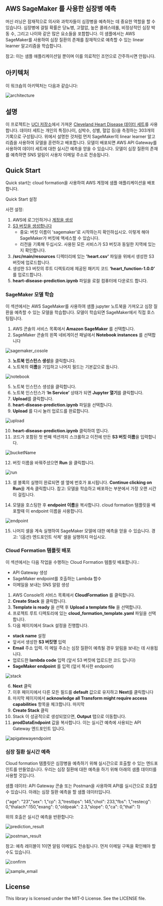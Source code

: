 ## AWS SageMaker 를 사용한 심장병 예측 

머신 러닝은 잠재적으로 의사와 과학자들이 심장병을 예측하는 데 중요한 역할을 할 수 있습니다. 심장병에 걸릴 확률은 당뇨병, 고혈압, 높은 콜레스테롤, 비정상적인 심장 박동 수, 그리고 나이와 같은 많은 요소들을 포함합니다. 이 샘플에서는 AWS SageMaker를 사용하여 심장 질환의 존재를 잠재적으로 예측할 수 있는 linear learner 알고리즘을 학습합니다.

참고: 이는 샘플 애플리케이션일 뿐이며 이를 의료적인 조언으로 간주하시면 안됩니다.

## 아키텍처

이 워크숍의 아키텍처는 다음과 같습니다:

![architecture](heart-disease-predictor/src/main/resources/images/architecture.png)

## 설명

이 프로젝트는 [UCI 저장소](https://archive.ics.uci.edu/ml/datasets/Heart+Disease)에서 가져온 [Cleveland Heart Disease 데이터 세트](https://archive.ics.uci.edu/ml/machine-learning-databases/heart-disease/cleveland.data)를 사용합니다. 데이터 세트는 개인의 특징(나이, 심박수, 성별, 혈압 등)을 측정하는 303개의 기록으로 구성됩니다. 위에서 설명한 것처럼 먼저 SageMaker의 linear learner 알고리즘을 사용하여 모델을 훈련하고 배포합니다. 모델이 배포되면 AWS API Gateway를 사용하여 데이터 세트에 대한 실시간 예측을 얻을 수 있습니다. 모델이 심장 질환의 존재를 예측하면 SNS 알림이 사용자 이메일 주소로 전송됩니다.



## Quick Start

Quick start는 cloud formation을 사용하여 AWS 계정에 샘플 애플리케이션을 배포합니다.

Quick Start 설정

사전 설정:
1.	AWS에 로그인하거나 [계정을 생성](https://us-west-2.console.aws.amazon.com)
2.	[S3 버킷을 생성합니다](https://docs.aws.amazon.com/AmazonS3/latest/gsg/CreatingABucket.html)
      - 중요: 버킷 이름이 'sagemaker'로 시작하는지 확인하십시오. 이렇게 해야 SageMaker가 버킷에 액세스할 수 있습니다.
      - 리전을 기록해 두십시오. 사용된 모든 서비스가 S3 버킷과 동일한 지역에 있는지 확인합니다.
5.	**/src/main/resources** 디렉터리에 있는 **'heart.csv'** 파일을 위에서 생성한 S3 버킷에 업로드합니다.
6.	생성한 S3 버킷의 루트 디렉토리에 제공된 패키지 코드 **‘heart_function-1.0.0’** 를 업로드합니다.
7. **heart-disease-prediction.ipynb** 파일을 로컬 컴퓨터에 다운로드 합니다.

### SageMaker 모델 학습
이 섹션에서는 AWS SageMaker를 사용하여 샘플 jupyter 노트북을 가져오고 심장 질환을 예측할 수 있는 모델을 학습합니다. 모델이 학습되면 SageMaker에서 직접 호스팅됩니다.

1.	AWS 콘솔의 서비스 목록에서 **Amazon SageMaker** 를 선택합니다.
2.	SageMaker 콘솔의 왼쪽 네비게이션 패널에서 **Notebook instances** 를 선택합니다

 ![sagemaker_cosole](heart-disease-predictor/src/main/resources/images/sageMakerConsole.png)

3.	**노트북 인스턴스 생성**을 클릭합니다.
4.	노트북의 **이름**을 기입하고 나머지 필드는 기본값으로 둡니다.

![notebook](heart-disease-predictor/src/main/resources/images/createingNotebook.png)

5.	노트북 인스턴스 생성을 클릭합니다.
6.	노트북 인스턴스가 ‘**In Service’** 상태가 되면 **Jupyter 열기**를 클릭합니다.
7.	**Upload**를 클릭합니다.
8.	**heart-disease-prediction.ipynb** 파일을 선택합니다.
9.	**Upload** 를 다시 눌러 업로드를 완료합니다.

![upload](heart-disease-predictor/src/main/resources/images/uploadingNotebook.png)

10.	**heart-disease-prediction.ipynb** 클릭하여 엽니다.
11.	코드가 포함된 첫 번째 섹션까지 스크롤하고 이전에 만든 **S3 버킷 이름**을 입력합니다.

![bucketName](heart-disease-predictor/src/main/resources/images/bucketName.png)

12.	버킷 이름을 바꿔주셨으면 **Run** 을 클릭합니다.

![run](heart-disease-predictor/src/main/resources/images/runningSageMaker.png)

13.	셀 블록의 실행이 완료되면 셀 옆에 번호가 표시됩니다. **Continue clicking on Run**을 계속 클릭합니다.
참고: 모델을 학습하고 배포하는 부분에서 가장 오랜 시간이 걸립니다.

14.  모델을 호스팅한 후 **endpoint 이름**을 복사합니다. cloud formation 템플릿을 배포할때 이 endpoint 이름을 사용합니다.

![endpoint](heart-disease-predictor/src/main/resources/images/sageMakerEndpoint.png)

15.	나머지 셀을 계속 실행하여 SageMaker 모델에 대한 예측을 얻을 수 있습니다.
      경고: '(옵션) 엔드포인트 삭제' 셀을 실행하지 마십시오.

### Cloud Formation 템플릿 배포

이 섹션에서는 다음 작업을 수행하는 Cloud Formation 템플릿 배포합니다.:
- API Gateway 생성
- SageMaker endpoint를 호출하는 Lambda 함수
- 이메일을 보내는 SNS 알람 생성

1.	AWS Console의 서비스 목록에서 **CloudFormation** 를 클릭합니다.
2.	**Create Stack** 을 클릭합니다.
3.	**Template is ready** 을 선택 후 **Upload a template file** 을 선택합니다.
4.	프로젝트 루트 디렉토리에 있는 **cloud_formation_template.yaml** 파일을 선택합니다.
5.	다음 페이지에서 Stack 설정을 진행합니다.
   - **stack name** 설정
   - 앞서서 생성한 **S3 버킷명** 입력
   - **Email** 주소 입력. 이 메일 주소는 심장 질환이 예측될 경우 알림을 보내는 데 사용됩니다.
   - 업로드한 **lambda code** 입력 (앞서 S3 버킷에 업로드한 코드 입니다)
   - **SageMaker endpoint** 를 입력 (앞서 복사한 endpoint)

![stack](heart-disease-predictor/src/main/resources/images/cloudformationStack.png)

6.	**Next** 클릭
7.	이후 페이지에서 다른 모든 필드를 **default** 값으로 유지하고 **Next**를 클릭합니다
8.	마지막 페이지에서 **acknowledge all Transform might require access capabilities** 항목을 체크합니다. 마지막 
9.	**Create Stack** 클릭
10. Stack 이 성공적으로 생성되었으면, **Output** 탭으로 이동합니다.
11. **prodDataEndpoint** 값을 복사합니다. 이는 실시간 예측에 사용되는 API Gateway 엔드포인트 입니다.

![apigatewayendpoint](heart-disease-predictor/src/main/resources/images/apiGatewayEndpoint.png)


### 심장 질환 실시간 예측

Cloud formation 템플릿은 심장병을 예측하기 위해 실시간으로 호출할 수 있는 엔드포인트를 만들었습니다. 우리는 심장 질환에 대한 예측을 하기 위해 아래의 샘플 데이터를 사용할 것입니다.

샘플 데이터:
API Gateway 콘솔 또는 Postman을 사용하여 API를 실시간으로 호출할 수 있습니다. 아래는 심장 질환 예측을 할 샘플 데이터입니다.

{"age": "23","sex": 1,"cp": 3,"trestbps": 145,"chol": 233,"fbs": 1,"restecg": 0,"thalach":150,"exang": 0,"oldpeak": 2.3,"slope": 0,"ca": 0,"thal": 1}

위의 호출은 실시간 예측을 반환합니다:

 ![prediction_result](heart-disease-predictor/src/main/resources/images/curlResult.png)
 
 ![postman_result](heart-disease-predictor/src/main/resources/images/postmanResult.png)


참고: 예측 레이블이 1이면 알림 이메일도 전송됩니다. 먼저 이메일 구독을 확인해야 할 수도 있습니다.

![confirm](heart-disease-predictor/src/main/resources/images/confirmSubscription.png)

![sample_email](heart-disease-predictor/src/main/resources/images/sampleEmail.png)


## License

This library is licensed under the MIT-0 License. See the LICENSE file.

